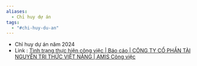 ```yaml
---
aliases:
  - Chỉ huy dự án
tags:
  - "#chi-huy-du-an"
---
```

- Chỉ huy dự án năm 2024
- Link : [Tình trạng thực hiện công việc | Báo cáo | CÔNG TY CỔ PHẦN TÀI NGUYÊN TRI THỨC VIỆT NĂNG | AMIS Công việc](https://amisapp.misa.vn/task/report?tabID=8)

